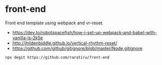 # front-end
Front end template using webpack and vr-reset.

* https://dev.to/robotspacefish/how-i-set-up-webpack-and-babel-with-vanilla-js-2k5e
* http://jhildenbiddle.github.io/vertical-rhythm-reset/
* https://github.com/github/gitignore/blob/master/Node.gitignore

`npx degit https://github.com/raratiru/front-end`
